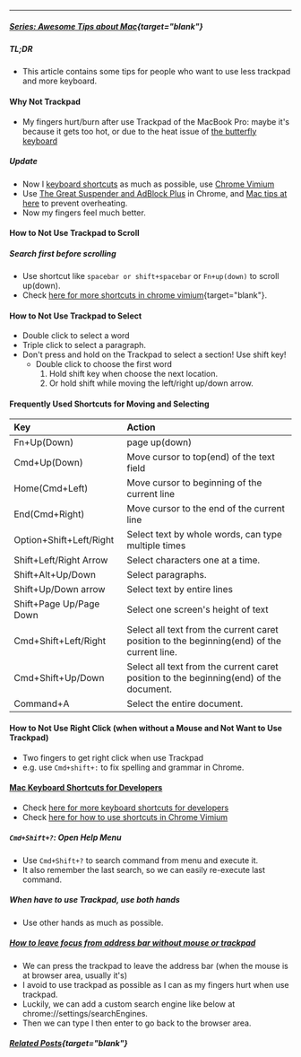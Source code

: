 
---

##### [Series: Awesome Tips about Mac](https://lifelongprogrammer.blogspot.com/search/label/Mac_Series){target="blank"}
<script src="https://lifelongprogrammer.blogspot.com/feeds/posts/default/-/Mac_Series?orderby=updated&amp;alt=json-in-script&amp;callback=series&amp;max-results=20"></script>

##### TL;DR
- This article contains some tips for people who want to use less trackpad and more keyboard.

#### Why Not Trackpad
- My fingers hurt/burn after use Trackpad of the MacBook Pro: maybe it's because it gets too hot, or due to the heat issue of [the butterfly keyboard](https://www.reddit.com/r/macbookpro/comments/bb2bqi/2018_macbook_pro_keyboard_issues_related_to_heat/)

##### Update
- Now I [keyboard shortcuts](https://lifelongprogrammer.blogspot.com/2018/05/keyboard-shortcuts-for-developers.html) as much as possible, use [Chrome Vimium](https://lifelongprogrammer.blogspot.com/2019/04/awesome-tips-about-chrome-vimium.html)
- Use [The Great Suspender and AdBlock Plus](https://lifelongprogrammer.blogspot.com/2019/03/how-to-speed-up-google-chrome.html) in Chrome, and [Mac tips at here](https://lifelongprogrammer.blogspot.com/2019/02/how-to-keep-mac-from-overheating.html) to prevent overheating.
- Now my fingers feel much better.

#### How to Not Use Trackpad to Scroll
##### Search first before scrolling
- Use shortcut like `spacebar or shift+spacebar` or `Fn+up(down)` to scroll up(down).
- Check [here for more shortcuts in chrome vimium](https://lifelongprogrammer.blogspot.com/2019/04/awesome-tips-about-chrome-vimium.html){target="blank"}.

#### How to Not Use Trackpad to Select
- Double click to select a word
- Triple click to select a paragraph.
- Don't press and hold on the Trackpad to select a section! Use shift key!
  - Double click to choose the first word
    1. Hold shift key when choose the next location.
    2. Or hold shift while moving the left/right up/down arrow.

#### Frequently Used Shortcuts for Moving and Selecting

| Key                     | Action                                                                                     |
|:----------------------- |:------------------------------------------------------------------------------------------ |
| Fn+Up(Down)             | page up(down)                                                                              |
| Cmd+Up(Down)            | Move cursor to top(end) of the text field                                                  |
| Home(Cmd+Left)          | Move cursor to beginning of the current line                                               |
| End(Cmd+Right)          | Move cursor to the end of the current line                                                 |
| Option+Shift+Left/Right | Select text by whole words, can type multiple times                                        |
| Shift+Left/Right Arrow  | Select characters one at a time.                                                           |
| Shift+Alt+Up/Down       | Select paragraphs.                                                                         |
| Shift+Up/Down arrow     | Select text by entire lines                                                                |
| Shift+Page Up/Page Down | Select one screen's height of text                                                         |
| Cmd+Shift+Left/Right    | Select all text from the current caret position to the beginning(end) of the current line. |
| Cmd+Shift+Up/Down       | Select all text from the current caret position to the beginning(end) of the document.     |
| Command+A               | Select the entire document.                                                                |

#### How to Not Use Right Click (when without a Mouse and Not Want to Use Trackpad)
- Two fingers to get right click when use Trackpad
- e.g. use `Cmd+shift+:` to fix spelling and grammar in Chrome.


#### [Mac Keyboard Shortcuts for Developers](https://support.apple.com/en-us/HT201236)
- Check [here for more keyboard shortcuts for developers](https://lifelongprogrammer.blogspot.com/2018/05/keyboard-shortcuts-for-developers.html)
- Check [here for how to use shortcuts in Chrome Vimium](https://lifelongprogrammer.blogspot.com/2019/04/awesome-tips-about-chrome-vimium.html)

##### `Cmd+Shift+?`: Open Help Menu
- Use `Cmd+Shift+?` to search command from menu and execute it.
- It also remember the last search, so we can easily re-execute last command.

##### When have to use Trackpad, use both hands
- Use other hands as much as possible.

##### [How to leave focus from address bar without mouse or trackpad](http://xavierchow.github.io/2016/03/07/vimium-leave-address-bar/)
- We can press the trackpad to leave the address bar (when the mouse is at browser area, usually it's)
- I avoid to use trackpad as possible as I can as my fingers hurt when use trackpad.
- Luckily, we can add a custom search engine like below at chrome://settings/searchEngines.
- Then we can type l then enter to go back to the browser area.

##### [Related Posts](https://lifelongprogrammer.blogspot.com/search?q=label:Mac){target="blank"}
<script src="https://lifelongprogrammer.blogspot.com/feeds/posts/default/-/Mac?orderby=updated&amp;alt=json-in-script&amp;callback=weightedRandomRelatedPosts&amp;max-results=20"></script>
<script src="https://lifelongprogrammer.blogspot.com/feeds/posts/default/-/Dev Tips?orderby=updated&amp;alt=json-in-script&amp;callback=weightedRandomRelatedPosts&amp;max-results=20"></script>
